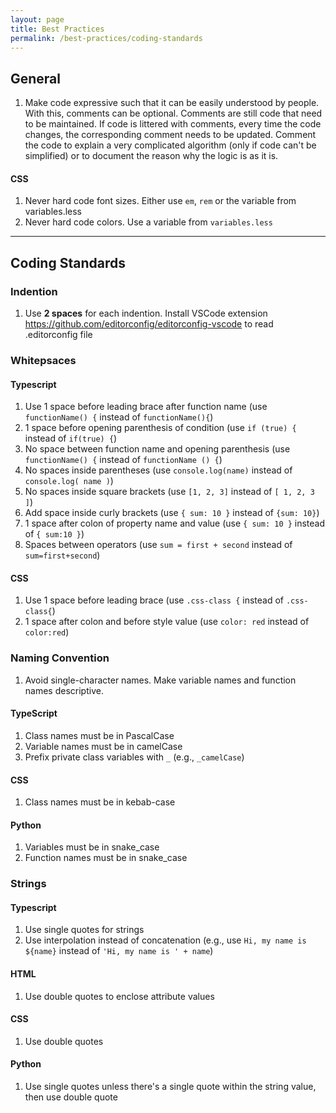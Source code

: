 ```yaml
---
layout: page
title: Best Practices
permalink: /best-practices/coding-standards
---
```


## General

1. Make code expressive such that it can be easily understood by people. With this, comments can be optional. Comments are still code that need to be maintained. If code is littered with comments, every time the code changes, the corresponding comment needs to be updated. Comment the code to explain a very complicated algorithm (only if code can't be simplified) or to document the reason why the logic is as it is.

#### CSS

1. Never hard code font sizes. Either use `em`, `rem` or the variable from variables.less
1. Never hard code colors. Use a variable from `variables.less`

----

## Coding Standards

### Indention
1. Use **2 spaces** for each indention. Install VSCode extension https://github.com/editorconfig/editorconfig-vscode to read .editorconfig file


### Whitepsaces

#### Typescript
1. Use 1 space before leading brace after function name (use `functionName() {` instead of `functionName(){`)
1. 1 space before opening parenthesis of condition (use `if (true) {` instead of `if(true) {`)
1. No space between function name and opening parenthesis (use `functionName() {` instead of `functionName () {`)
1. No spaces inside parentheses (use `console.log(name)` instead of `console.log( name )`)
1. No spaces inside square brackets (use `[1, 2, 3]` instead of `[ 1, 2, 3 ]`)
1. Add space inside curly brackets (use `{ sum: 10 }` instead of `{sum: 10}`)
1. 1 space after colon of property name and value (use `{ sum: 10 }` instead of `{ sum:10 }`)
1. Spaces between operators (use `sum = first + second` instead of `sum=first+second`)

#### CSS
1. Use 1 space before leading brace (use `.css-class {` instead of `.css-class{`)
1. 1 space after colon and before style value (use `color: red` instead of `color:red`)

### Naming Convention

1. Avoid single-character names. Make variable names and function names descriptive.

#### TypeScript
1. Class names must be in PascalCase
2. Variable names must be in camelCase
3. Prefix private class variables with `_` (e.g., `_camelCase`)

#### CSS
1. Class names must be in kebab-case

#### Python
1. Variables must be in snake_case
2. Function names must be in snake_case

### Strings

#### Typescript
1. Use single quotes for strings
2. Use interpolation instead of concatenation (e.g., use ``Hi, my name is ${name}`` instead of `'Hi, my name is ' + name`)

#### HTML 
1. Use double quotes to enclose attribute values

#### CSS
1. Use double quotes

#### Python
1. Use single quotes unless there's a single quote within the string value, then use double quote

